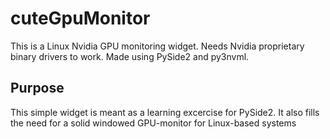 # cuteGpuMonitor
This is a Linux Nvidia GPU monitoring widget.
Needs Nvidia proprietary binary drivers to work. 
Made using PySide2 and py3nvml.


## Purpose
This simple widget is meant as a learning excercise for PySide2.
It also fills the need for a solid windowed GPU-monitor for Linux-based systems
